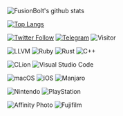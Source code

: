 ![FusionBolt's github stats](https://github-readme-stats.vercel.app/api?username=FusionBolt&show_icons=true)

[![Top Langs](https://github-readme-stats.vercel.app/api/top-langs/?username=FusionBolt&layout=compact&hide=html)](https://github.com/anuraghazra/github-readme-stats)

[![Twitter Follow](https://img.shields.io/twitter/follow/realakemihomura?style=flat-square&logo=twitter)](https://twitter.com/realakemihomura)
[![Telegram](https://img.shields.io/badge/Telegram-realakemihomura-blue?style=flat-square&logo=telegram)](https://t.me/realakemihomura)
![Visitor](https://visitor-badge.glitch.me/badge?page_id=FusionBolt)

![LLVM](https://img.shields.io/badge/LLVM-262D3A.svg?style=flat-square&logo=LLVM&logoColor=white)
![Ruby](https://img.shields.io/badge/Ruby-CC342D?style=flat-square&logo=ruby&logoColor=white)
![Rust](https://img.shields.io/badge/Scala-DC322F?style=flat-square&logo=scala&logoColor=white)
![C++](https://img.shields.io/badge/C%2B%2B-00599C?style=flat-square&logo=c%2B%2B&logoColor=white)

![CLion](https://img.shields.io/badge/CLion-000000?style=flat-square&logo=clion&logoColor=white)
![Visual Studio Code](https://img.shields.io/badge/VisualStudioCode-0078d7.svg?style=flat-square&logo=visual-studio-code&logoColor=white)

![macOS](https://img.shields.io/badge/mac%20os-000000?style=flat-square&logo=apple&logoColor=white)
![iOS](https://img.shields.io/badge/iOS-000000?style=flat-square&logo=ios&logoColor=white)
![Manjaro](https://img.shields.io/badge/manjaro-35BF5C?style=flat-square&logo=manjaro&logoColor=white)

![Nintendo](https://img.shields.io/badge/Nintendo_Switch-E60012?style=flat-square&logo=nintendo-switch&logoColor=white)
![PlayStation](https://img.shields.io/badge/PlayStation-003791?style=flat-square&logo=playstation&logoColor=white)

![Affinity Photo](https://img.shields.io/badge/affinityphoto-%237E4DD2.svg?style=flat-square&logo=affinity-photo&logoColor=white)
![Fujifilm](https://img.shields.io/badge/fujifilm-%23ED1A3A.svg?&style=flat-square&logo=fujifilm&logoColor=white)
